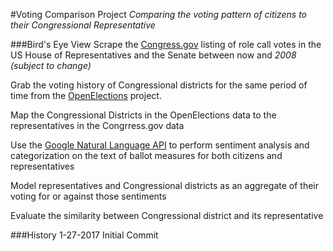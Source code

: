 #Voting Comparison Project
_Comparing the voting pattern of citizens to their Congressional Representative_

###Bird's Eye View
Scrape the [Congress.gov](https://www.congress.gov/roll-call-votes) listing of role call votes in the US House of Representatives
and the Senate between now and *2008 (subject to change)*

Grab the voting history of Congressional districts for the same period of time from the
[OpenElections](openelections.net) project.

Map the Congressional Districts in the OpenElections data to the representatives in the
Congrress.gov data

Use the [Google Natural Language API](https://cloud.google.com/natural-language/) to perform
sentiment analysis and categorization on the text of ballot measures for both citizens
and representatives

Model representatives and Congressional districts as an aggregate of their voting for
or against those sentiments

Evaluate the similarity between Congressional district and its representative


###History
1-27-2017 Initial Commit